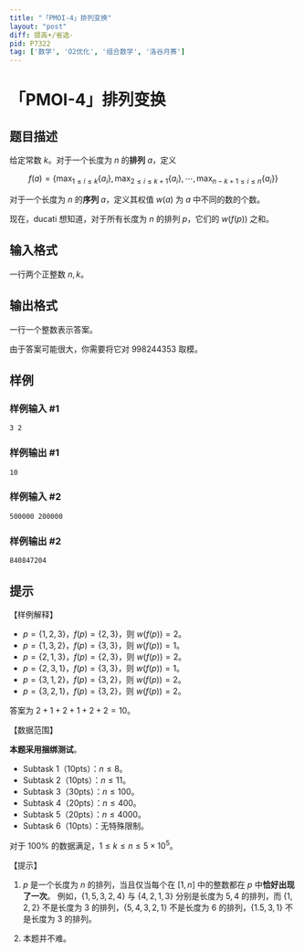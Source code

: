 ```yaml
---
title: "「PMOI-4」排列变换"
layout: "post"
diff: 提高+/省选-
pid: P7322
tag: ['数学', 'O2优化', '组合数学', '洛谷月赛']
---
```

# 「PMOI-4」排列变换
## 题目描述

给定常数 $k$。对于一个长度为 $n$ 的**排列** $a$，定义

$$f(a)=\{\max_{1 \le i \le k} \{a_i\},\max_{2 \le i \le k+1} \{a_i\},\cdots,\max_{n-k+1 \le i \le n} \{a_i\}\}$$

对于一个长度为 $n$ 的**序列** $a$，定义其权值 $w(a)$ 为 $a$ 中不同的数的个数。

现在，$\text{ducati}$ 想知道，对于所有长度为 $n$ 的排列 $p$，它们的 $w(f(p))$ 之和。
## 输入格式

一行两个正整数 $n,k$。
## 输出格式

一行一个整数表示答案。

由于答案可能很大，你需要将它对 $998244353$ 取模。
## 样例

### 样例输入 #1
```
3 2
```
### 样例输出 #1
```
10
```
### 样例输入 #2
```
500000 200000
```
### 样例输出 #2
```
840847204
```
## 提示

【样例解释】

- $p=\{1,2,3\}$，$f(p)=\{2,3\}$，则 $w(f(p))=2$。
- $p=\{1,3,2\}$，$f(p)=\{3,3\}$，则 $w(f(p))=1$。
- $p=\{2,1,3\}$，$f(p)=\{2,3\}$，则 $w(f(p))=2$。
- $p=\{2,3,1\}$，$f(p)=\{3,3\}$，则 $w(f(p))=1$。
- $p=\{3,1,2\}$，$f(p)=\{3,2\}$，则 $w(f(p))=2$。
- $p=\{3,2,1\}$，$f(p)=\{3,2\}$，则 $w(f(p))=2$。

答案为 $2+1+2+1+2+2=10$。 

【数据范围】

**本题采用捆绑测试**。

- Subtask 1（10pts）：$n \le 8$。
- Subtask 2（10pts）：$n \le 11$。
- Subtask 3（30pts）：$n \le 100$。
- Subtask 4（20pts）：$n \le 400$。
- Subtask 5（20pts）：$n \le 4000$。
- Subtask 6（10pts）：无特殊限制。

对于 $100\%$ 的数据满足，$1 \le k \le n \le  5 \times 10^5$。

【提示】

1. $p$ 是一个长度为 $n$ 的排列，当且仅当每个在 $[1,n]$ 中的整数都在 $p$ 中**恰好出现了一次**。
例如，$\{1,5,3,2,4\}$ 与 $\{4,2,1,3\}$ 分别是长度为 $5,4$ 的排列，而 $\{1,2,2\}$ 不是长度为 $3$ 的排列，$\{5,4,3,2,1\}$ 不是长度为 $6$ 的排列，$\{1.5,3,1\}$ 不是长度为 $3$ 的排列。

2. 本题并不难。
